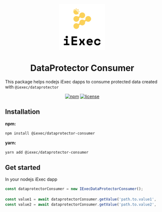 <p align="center">
  <a href="https://iex.ec/" rel="noopener" target="_blank"><img width="150" src="./logo-iexec.png" alt="iExec logo"/></a>
</p>

<h1 align="center">DataProtector Consumer</h1>

This package helps nodejs iExec dapps to consume protected data created with `@iexec/dataprotector`

<div align="center">

[![npm](https://img.shields.io/npm/v/@iexec/dataprotector-consumer)](https://www.npmjs.com/package/@iexec/dataprotector-consumer) [![license](https://img.shields.io/badge/license-Apache%202-blue)](/LICENSE)

</div>

## Installation

**npm:**

```sh
npm install @iexec/dataprotector-consumer
```

**yarn:**

```sh
yarn add @iexec/dataprotector-consumer
```

## Get started

In your nodejs iExec dapp

```js
const dataprotectorConsumer = new IExecDataProtectorConsumer();

const value1 = await dataprotectorConsumer.getValue('path.to.value1', 'bool');
const value2 = await dataprotectorConsumer.getValue('path.to.value2', 'string');
```
